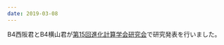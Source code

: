 ```yaml
---
date: 2019-03-08
---
```

B4西阪君とB4横山君が[第15回進化計算学会研究会](http://www.jpnsec.org/symposium201901.html)で研究発表を行いました。 
